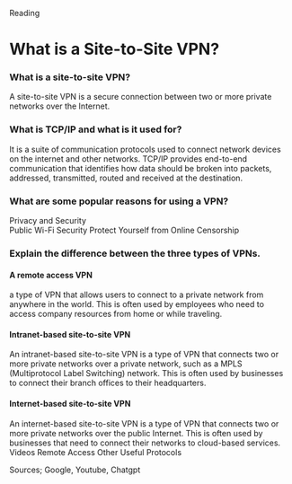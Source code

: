 Reading
# What is a Site-to-Site VPN?

### What is a site-to-site VPN?
A site-to-site VPN is a secure connection between two or more private networks over the Internet.
### What is TCP/IP and what is it used for?
It is a suite of communication protocols used to connect network devices on the internet and other networks. TCP/IP provides end-to-end communication that identifies how data should be broken into packets, addressed, transmitted, routed and received at the destination. 
### What are some popular reasons for using a VPN?
Privacy and Security  
Public Wi-Fi Security 
Protect Yourself from Online Censorship
### Explain the difference between the three types of VPNs.
#### A remote access VPN 
 a type of VPN that allows users to connect to a private network from anywhere in the world. This is often used by employees who need to access company resources from home or while traveling.
#### Intranet-based site-to-site VPN
An intranet-based site-to-site VPN is a type of VPN that connects two or more private networks over a private network, such as a MPLS (Multiprotocol Label Switching) network. This is often used by businesses to connect their branch offices to their headquarters.
#### Internet-based site-to-site VPN
An internet-based site-to-site VPN is a type of VPN that connects two or more private networks over the public Internet. This is often used by businesses that need to connect their networks to cloud-based services.
Videos
Remote Access
Other Useful Protocols


Sources; Google, Youtube, Chatgpt
